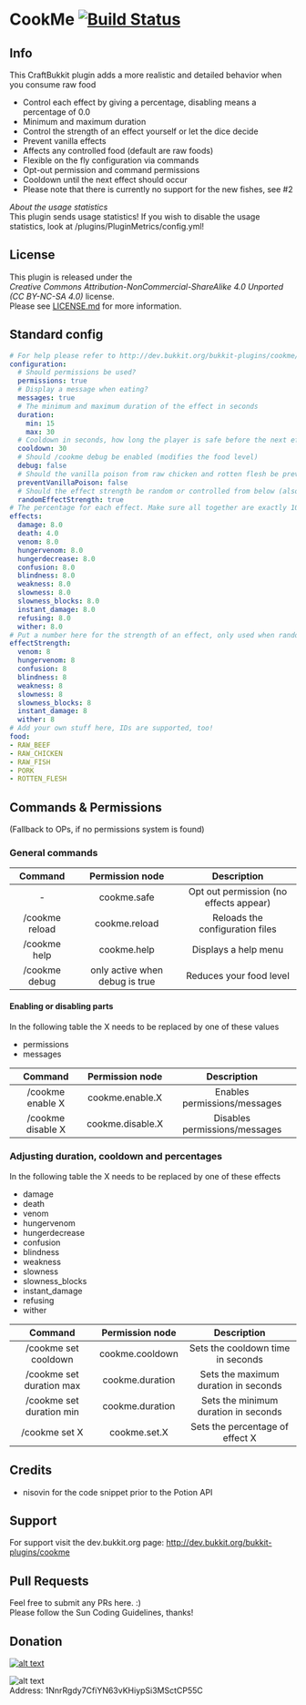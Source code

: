 # CookMe [![Build Status](http://ci.dustplanet.de/job/CookMe/badge/icon)](http://ci.dustplanet.de/job/CookMe/)

## Info
This CraftBukkit plugin adds a more realistic and detailed behavior when you consume raw food
* Control each effect by giving a percentage, disabling means a percentage of 0.0
* Minimum and maximum duration
* Control the strength of an effect yourself or let the dice decide
* Prevent vanilla effects
* Affects any controlled food (default are raw foods)
* Flexible on the fly configuration via commands
* Opt-out permission and command permissions
* Cooldown until the next effect should occur
* Please note that there is currently no support for the new fishes, see #2

*About the usage statistics*  
This plugin sends usage statistics! If you wish to disable the usage statistics, look at /plugins/PluginMetrics/config.yml!

## License
This plugin is released under the  
*Creative Commons Attribution-NonCommercial-ShareAlike 4.0 Unported (CC BY-NC-SA 4.0)* license.  
Please see [LICENSE.md](LICENSE.md) for more information.

## Standard config
````yaml
# For help please refer to http://dev.bukkit.org/bukkit-plugins/cookme/
configuration:
  # Should permissions be used?
  permissions: true
  # Display a message when eating?
  messages: true
  # The minimum and maximum duration of the effect in seconds
  duration:
    min: 15
    max: 30
  # Cooldown in seconds, how long the player is safe before the next effect happens.
  cooldown: 30
  # Should /cookme debug be enabled (modifies the food level)
  debug: false
  # Should the vanilla poison from raw chicken and rotten flesh be prevented if the player has the permission cookme.safe
  preventVanillaPoison: false
  # Should the effect strength be random or controlled from below (also called amplifier)
  randomEffectStrength: true
# The percentage for each effect. Make sure all together are exactly 100! 0 means disabled!
effects:
  damage: 8.0
  death: 4.0
  venom: 8.0
  hungervenom: 8.0
  hungerdecrease: 8.0
  confusion: 8.0
  blindness: 8.0
  weakness: 8.0
  slowness: 8.0
  slowness_blocks: 8.0
  instant_damage: 8.0
  refusing: 8.0
  wither: 8.0
# Put a number here for the strength of an effect, only used when randomEffectStrength is false
effectStrength:
  venom: 8
  hungervenom: 8
  confusion: 8
  blindness: 8
  weakness: 8
  slowness: 8
  slowness_blocks: 8
  instant_damage: 8
  wither: 8
# Add your own stuff here, IDs are supported, too!
food:
- RAW_BEEF
- RAW_CHICKEN
- RAW_FISH
- PORK
- ROTTEN_FLESH
````

## Commands & Permissions
(Fallback to OPs, if no permissions system is found)

### General commands
| Command | Permission node | Description |
|:----------:|:----------:|:----------:|
| - | cookme.safe | Opt out permission (no effects appear) |
| /cookme reload | cookme.reload | Reloads the configuration files |
| /cookme help | cookme.help | Displays a help menu |
| /cookme debug | only active when debug is true | Reduces your food level |

#### Enabling or disabling parts
In the following table the X needs to be replaced by one of these values
* permissions
* messages

| Command | Permission node | Description |
|:----------:|:----------:|:----------:|
| /cookme enable X | cookme.enable.X | Enables permissions/messages |
| /cookme disable X | cookme.disable.X | Disables permissions/messages |

### Adjusting duration, cooldown and percentages
In the following table the X needs to be replaced by one of these effects
* damage
* death
* venom
* hungervenom
* hungerdecrease
* confusion
* blindness
* weakness
* slowness
* slowness_blocks
* instant_damage
* refusing
* wither

| Command | Permission node | Description |
|:----------:|:----------:|:----------:|
| /cookme set cooldown | cookme.cooldown | Sets the cooldown time in seconds |
| /cookme set duration max | cookme.duration | Sets the maximum duration in seconds |
| /cookme set duration min | cookme.duration | Sets the minimum duration in seconds |
| /cookme set X | cookme.set.X | Sets the percentage of effect X |

## Credits
* nisovin for the code snippet prior to the Potion API

## Support
For support visit the dev.bukkit.org page: http://dev.bukkit.org/bukkit-plugins/cookme

## Pull Requests
Feel free to submit any PRs here. :)  
Please follow the Sun Coding Guidelines, thanks!

## Donation
[![alt text](https://www.paypalobjects.com/en_US/i/btn/btn_donateCC_LG.gif "Donation via PayPal")](https://www.paypal.com/cgi-bin/webscr?cmd=_s-xclick&hosted_button_id=T9TEV7Q88B9M2)

![alt text](https://dl.dropboxusercontent.com/u/26476995/bitcoin_logo.png "Donation via BitCoins")  
Address: 1NnrRgdy7CfiYN63vKHiypSi3MSctCP55C
